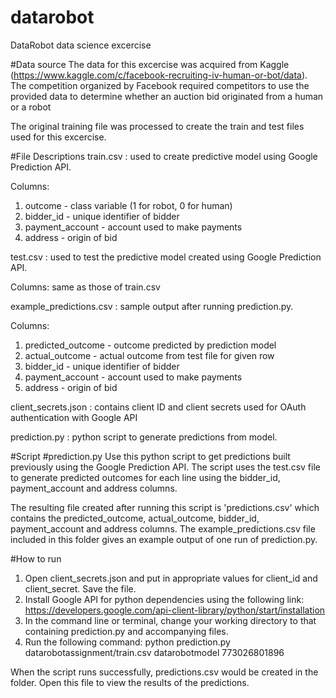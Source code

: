 # datarobot
DataRobot data science excercise

#Data source
The data for this excercise was acquired from Kaggle (https://www.kaggle.com/c/facebook-recruiting-iv-human-or-bot/data). The competition organized by Facebook required competitors to use the provided data to determine whether an auction bid originated from a human or a robot

The original training file was processed to create the train and test files used for this excercise.

#File Descriptions
train.csv : used to create predictive model using Google Prediction API.

Columns: 
1. outcome - class variable (1 for robot, 0 for human)
2. bidder_id - unique identifier of bidder
3. payment_account - account used to make payments
4. address - origin of bid
         
test.csv : used to test the predictive model created using Google Prediction API.

Columns: same as those of train.csv

example_predictions.csv : sample output after running prediction.py.

Columns: 
1. predicted_outcome - outcome predicted by prediction model
2. actual_outcome - actual outcome from test file for given row
3. bidder_id - unique identifier of bidder
4. payment_account - account used to make payments
5. address - origin of bid

client_secrets.json : contains client ID and client secrets used for OAuth authentication with Google API

prediction.py : python script to generate predictions from model.

#Script
#prediction.py
Use this python script to get predictions built previously using the Google Prediction API. The script uses the test.csv file to generate predicted outcomes for each line using the bidder_id, payment_account and address columns. 

The resulting file created after running this script is 'predictions.csv' which contains the predicted_outcome, actual_outcome, bidder_id, payment_account and address columns. The example_predictions.csv file included in this folder gives an example output of one run of prediction.py.

#How to run
1. Open client_secrets.json and put in appropriate values for client_id and client_secret. Save the file.
2. Install Google API for python dependencies using the following link:
   https://developers.google.com/api-client-library/python/start/installation
3. In the command line or terminal, change your working directory to that containing prediction.py and accompanying files.
4. Run the following command:
   python prediction.py datarobotassignment/train.csv datarobotmodel 773026801896

When the script runs successfully, predictions.csv would be created in the folder. Open this file to view the results of the predictions.
